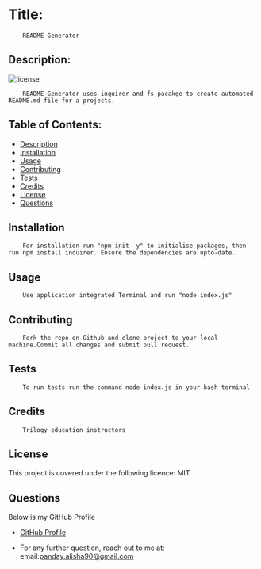 
  # Title:
        README Generator
  ## Description:
  ![license](https://img.shields.io/badge/License-MIT-green.svg "License Badge")
     
        README-Generator uses inquirer and fs pacakge to create automated README.md file for a projects.

  ## Table of Contents: 
  - [Description](#description)
  - [Installation](#installation)
  - [Usage](#Usage)
  - [Contributing](#Contributing)
  - [Tests](#Tests)
  - [Credits](#credits)
  - [License](#License)
  - [Questions](#Questions)

  ## Installation
        For installation run "npm init -y" to initialise packages, then run npm install inquirer. Ensure the dependencies are upto-date.

  ## Usage
        Use application integrated Terminal and run "node index.js"

  ## Contributing
        Fork the repo on Github and clone project to your local machine.Commit all changes and submit pull request.

  ## Tests
        To run tests run the command node index.js in your bash terminal

  ## Credits
        Trilogy education instructors 

  ## License

  This project is covered under  the following licence: MIT

  
  

  ## Questions
  Below is my GitHub Profile
  - [GitHub Profile](https://github.com/https://github.com/AlishaPanday)

  - For any further question, reach out to me at: 
        email:panday.alisha90@gmail.com
  
    
